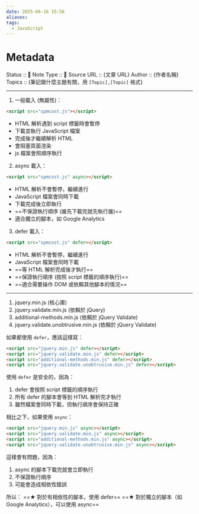 ```yaml
---
date: 2025-06-16 15:56
aliases: 
tags:
  - JavaScript
---
```


# Metadata
Status :: 🌱
Note Type :: 📰
Source URL :: {文章 URL}
Author :: {作者名稱}
Topics :: {筆記跟什麼主題有關，用 `[Topic],[Topic]` 格式}

---

1. 一般載入 (無屬性)：
```html
<script src="spmcost.js"></script>
```
- HTML 解析遇到 script 標籤時會暫停
- 下載並執行 JavaScript 檔案
- 完成後才繼續解析 HTML
- 會阻塞頁面渲染
- js 檔案會照順序執行

2. async 載入：
```html
<script src="spmcost.js" async></script>
```
- HTML 解析不會暫停，繼續進行
- JavaScript 檔案會同時下載
- 下載完成後立即執行
- ==不保證執行順序 (誰先下載完就先執行誰)==
- 適合獨立的腳本，如 Google Analytics

3. defer 載入：
```html
<script src="spmcost.js" defer></script>
```
- HTML 解析不會暫停，繼續進行
- JavaScript 檔案會同時下載
- ==等 HTML 解析完成後才執行==
- ==保證執行順序 (按照 script 標籤的順序執行)==
- ==適合需要操作 DOM 或依賴其他腳本的情況==


---
1. jquery.min.js (核心庫)
2. jquery.validate.min.js (依賴於 jQuery)
3. additional-methods.min.js (依賴於 jQuery Validate)
4. jquery.validate.unobtrusive.min.js (依賴於 jQuery Validate)

如果都使用 `defer`，應該這樣寫：

```html
<script src="jquery.min.js" defer></script>
<script src="jquery.validate.min.js" defer></script>
<script src="additional-methods.min.js" defer></script>
<script src="jquery.validate.unobtrusive.min.js" defer></script>
```

使用 `defer` 是安全的，因為：
1. defer 會按照 script 標籤的順序執行
2. 所有 defer 的腳本會等到 HTML 解析完才執行
3. 雖然檔案會同時下載，但執行順序會保持正確

相比之下，如果使用 `async`：
```html
<script src="jquery.min.js" async></script>
<script src="jquery.validate.min.js" async></script>
<script src="additional-methods.min.js" async></script>
<script src="jquery.validate.unobtrusive.min.js" async></script>
```
這樣會有問題，因為：
1. async 的腳本下載完就會立即執行
2. 不保證執行順序
3. 可能會造成相依性錯誤

所以：
==★ 對於有相依性的腳本，使用 defer==
==★ 對於獨立的腳本（如 Google Analytics），可以使用 async==